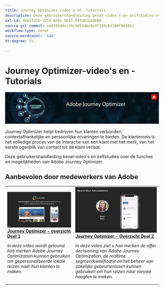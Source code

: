```yaml
---
title: Journey Optimizer-video's en -Tutorials
description: Deze gebruikershandleiding bevat video's en zelfstudies over de functies en mogelijkheden van Adobe Journey Optimizer.
exl-id: 36e27d56-2255-4d41-961f-f8fd01e2d698
source-git-commit: ea9765d4cc39c5d5346c0a3f120c6d109f8d1052
workflow-type: tm+mt
source-wordcount: '148'
ht-degree: 1%

---
```



# Journey Optimizer-video&#39;s en -Tutorials

![](./assets/ajo-banner.png)

Journey Optimizer helpt bedrijven hun klanten verbonden, contextafhankelijke en persoonlijke ervaringen te bieden. De klantenreis is het volledige proces van de interactie van een klant met het merk, van het eerste ogenblik van contact tot de klant verlaat.

Deze gebruikershandleiding bevat video&#39;s en zelfstudies over de functies en mogelijkheden van Adobe Journey Optimizer.

## Aanbevolen door medewerkers van Adobe
<table>
<tr>
  <td>
    <a href="./introduction/journey-optimizer-overview-part-1.md">
      <img alt="Journey Optimizer - Overzicht Deel 1 - Mobiele reizen maken (video)" src="./assets/334174.jpg"/>
    </a>
    <div>
      <a href="./introduction/journey-optimizer-overview-part-1.md">
    <strong>Journey Optimizer - overzicht Deel 1  </strong>
    </a>
    </div>
    <p>
    <em>In deze video wordt getoond hoe merken Adobe Journey Optimization kunnen gebruiken om gepersonaliseerde lokale reizen naar hun klanten te maken.</em>
    <p>
  </td>
    <td>
    <a href="./introduction/journey-optimizer-overview-part-2.md">
      <img alt="Journey Optimizer - Overzicht Deel 2 - Mobiele reizen maken (video)" src="./assets/334175.jpg"/>
    </a>
    <div>
      <a href="./introduction/journey-optimizer-overview-part-2.md">
    <strong>Journey Optimizer - Overzicht Deel 2  </strong>
    </a>
    </div>
    <p>
    <em>In deze video ziet u hoe merken de offer decisioning van Adobe Journey Optimization, de realtime segmentkwalificatie en het beheer van zakelijke gebeurtenissen kunnen gebruiken om hun reizen naar nieuwe hoogten te maken.</em>
    <p>
  </td>
</table>




